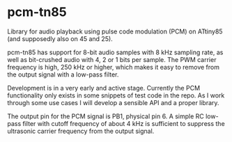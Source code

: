 # pcm-tn85
Library for audio playback using pulse code modulation (PCM) on ATtiny85 (and supposedly also on 45 and 25).

pcm-tn85 has support for 8-bit audio samples with 8 kHz sampling rate, as well as bit-crushed audio with 4, 2 or 1 bits per sample. The PWM carrier frequency is high, 250 kHz or higher, which makes it easy to remove from the output signal with a low-pass filter.

Development is in a very early and active stage. Currently the PCM functionality only exists in some snippets of test code in the repo. As I work through some use cases I will develop a sensible API and a proper library.

The output pin for the PCM signal is PB1, physical pin 6. A simple RC low-pass filter with cutoff frequency of about 4 kHz is sufficient to suppress the ultrasonic carrier frequency from the output signal.
